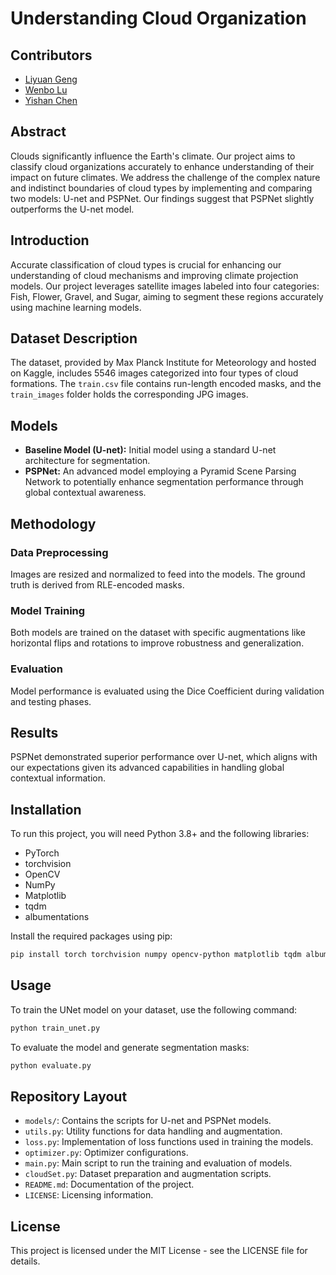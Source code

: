 # Understanding Cloud Organization

## Contributors

- [Liyuan Geng](mailto:lg3490@nyu.edu)
- [Wenbo Lu](mailto:wl2707@nyu.edu)
- [Yishan Chen](mailto:yc5046@nyu.edu)

## Abstract

Clouds significantly influence the Earth's climate. Our project aims to classify cloud organizations accurately to enhance understanding of their impact on future climates. We address the challenge of the complex nature and indistinct boundaries of cloud types by implementing and comparing two models: U-net and PSPNet. Our findings suggest that PSPNet slightly outperforms the U-net model.

## Introduction

Accurate classification of cloud types is crucial for enhancing our understanding of cloud mechanisms and improving climate projection models. Our project leverages satellite images labeled into four categories: Fish, Flower, Gravel, and Sugar, aiming to segment these regions accurately using machine learning models.

## Dataset Description

The dataset, provided by Max Planck Institute for Meteorology and hosted on Kaggle, includes 5546 images categorized into four types of cloud formations. The `train.csv` file contains run-length encoded masks, and the `train_images` folder holds the corresponding JPG images.

## Models

- **Baseline Model (U-net):** Initial model using a standard U-net architecture for segmentation.
- **PSPNet:** An advanced model employing a Pyramid Scene Parsing Network to potentially enhance segmentation performance through global contextual awareness.

## Methodology

### Data Preprocessing
Images are resized and normalized to feed into the models. The ground truth is derived from RLE-encoded masks.

### Model Training
Both models are trained on the dataset with specific augmentations like horizontal flips and rotations to improve robustness and generalization.

### Evaluation
Model performance is evaluated using the Dice Coefficient during validation and testing phases.

## Results

PSPNet demonstrated superior performance over U-net, which aligns with our expectations given its advanced capabilities in handling global contextual information.



## Installation

To run this project, you will need Python 3.8+ and the following libraries:
- PyTorch
- torchvision
- OpenCV
- NumPy
- Matplotlib
- tqdm
- albumentations

Install the required packages using pip:

```bash
pip install torch torchvision numpy opencv-python matplotlib tqdm albumentations
```

## Usage

To train the UNet model on your dataset, use the following command:

```bash
python train_unet.py
```

To evaluate the model and generate segmentation masks:

```bash
python evaluate.py
```

## Repository Layout

- `models/`: Contains the scripts for U-net and PSPNet models.
- `utils.py`: Utility functions for data handling and augmentation.
- `loss.py`: Implementation of loss functions used in training the models.
- `optimizer.py`: Optimizer configurations.
- `main.py`: Main script to run the training and evaluation of models.
- `cloudSet.py`: Dataset preparation and augmentation scripts.
- `README.md`: Documentation of the project.
- `LICENSE`: Licensing information.

## License

This project is licensed under the MIT License - see the LICENSE file for details.
